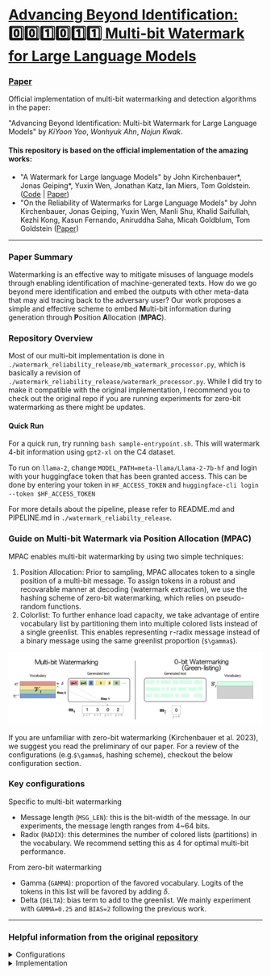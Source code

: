 # [Advancing Beyond Identification: 0️⃣0️⃣1️⃣0️⃣1️⃣1️⃣  Multi-bit Watermark for Large Language Models](https://arxiv.org/abs/2301.10226) 


### [Paper](https://openreview.net/pdf?id=KOTsHW6mBI)

Official implementation of multi-bit watermarking and detection algorithms in the paper:

"Advancing Beyond Identification: Multi-bit Watermark for Large Language Models" by _KiYoon Yoo_, _Wonhyuk Ahn_, _Nojun Kwak_.   

#### This repository is based on the official implementation of the amazing works: 
 - "A Watermark for Large language Models" by John Kirchenbauer*, Jonas Geiping*, Yuxin Wen, Jonathan Katz, 
Ian Miers, Tom Goldstein. ([Code](https://github.com/jwkirchenbauer/lm-watermarking) | [Paper](https://arxiv.org/abs/2301.10226))
 - "On the Reliability of Watermarks for Large Language Models" by John Kirchenbauer, Jonas Geiping, Yuxin Wen, Manli Shu, 
Khalid Saifullah, Kezhi Kong, Kasun Fernando, Aniruddha Saha, Micah Goldblum, Tom Goldstein ([Paper](https://arxiv.org/abs/2306.04634))



---
### Paper Summary 
Watermarking is an effective way to mitigate misuses of 
language models through enabling identification of machine-generated texts.
How do we go beyond mere identification and embed the outputs with other meta-data that may aid
tracing back to the adversary user? Our work proposes a simple and 
effective scheme to embed **M**ulti-bit information during generation through **P**osition **A**llocation (**MPAC**).     


### Repository Overview
Most of our multi-bit implementation is done in `./watermark_reliability_release/mb_watermark_processor.py`, 
which is basically a revision of `./watermark_reliability_release/watermark_processor.py`. 
While I did try to make it compatible with the original implementation,
I recommend you to check out the original repo if you are running experiments for zero-bit watermarking as there 
might be updates.

#### Quick Run
For a quick run, try running `bash sample-entrypoint.sh`. This will watermark 4-bit information using `gpt2-xl` on the C4 dataset.

To run on `llama-2`, change `MODEL_PATH=meta-llama/Llama-2-7b-hf` and login with your huggingface token that has been granted access.
This can be done by entering your token in `HF_ACCESS_TOKEN` and `huggingface-cli login --token $HF_ACCESS_TOKEN`

For more details about the pipeline, please refer to README.md and PIPELINE.md  in `./watermark_reliabilty_release`. 

### Guide on Multi-bit Watermark via Position Allocation (MPAC)
MPAC enables multi-bit watermarking by using two simple techniques:
1. Position Allocation: Prior to sampling, MPAC allocates token to a single position of a multi-bit message. To assign tokens in a robust and\
recovarable manner at decoding (watermark extraction), we use the hashing scheme of zero-bit watermarking, which
relies on pseudo-random functions.
2. Colorlist: To further enhance load capacity, we take advantage of entire vocabulary list by partitioning them into multiple
colored lists instead of a single greenlist. This enables representing `r`-radix message instead of a binary message using the same
greenlist proportion (`$\gamma$`). 

![image](figures/overview.png)

If you are unfamiliar with zero-bit watermarking (Kirchenbauer et al. 2023), we suggest you read the preliminary of our paper.
For a review of the configurations (e.g.`$\gamma$`, hashing scheme), checkout the below configuration section.

### Key configurations
Specific to multi-bit watermarking
- Message length (`MSG_LEN`): this is the bit-width of the message. In our experiments, the message length ranges from 4~64 bits.
- Radix (`RADIX`): this determines the number of colored lists (partitions) in the vocabulary. We recommend setting this
as 4 for optimal multi-bit performance.

From zero-bit watermarking
- Gamma (`GAMMA`): proportion of the favored vocabulary. Logits of the tokens in this list will be favored by adding $\delta$.
- Delta (`DELTA`): bias term to add to the greenlist. 
We mainly experiment with `GAMMA=0.25` and `BIAS=2` following the previous work. 

---
### Helpful information from the original [repository](https://github.com/jwkirchenbauer/lm-watermarking)
<details>
<summary> Configurations </summary>

**TL;DR**: As a baseline generation setting, we suggest default values of `gamma=0.25` and `delta=2.0`. Reduce delta if text quality is negatively impacted. For the context width, h, we recommend a moderate value, i.e. h=4, and as a default PRF we recommend `selfhash`, but can use `minhash` if you want. Reduce h if more robustness against edits is required. Note however that the choice of PRF only matters if h>1. The recommended PRF and context width can be easily selected by instantiating the watermark processor and detector with `seeding_scheme="selfhash"` (a shorthand for `seeding_scheme="ff-anchored_minhash_prf-4-True-15485863"`, but do use a different base key if actually deploying). For detection, always run with `--ignore--repeated-ngrams=True`.

1) **Logit bias delta**: The magnitude of delta determines the strength of the watermark. A sufficiently large value of delta recovers a "hard" watermark that encodes 1 bit of information at every token, but this is not an advisable setting, as it strongly affects model quality. A moderate delta in the range of [0.5, 2.0] is appropriate for normal use cases, but the strength of delta is relative to the entropy of the output distribution. Models that are overconfident, such as instruction-tuned models, may benefit from choosing a larger delta value. With non-infinite delta values, the watermark strength is directly proportional to the (spike) entropy of the text and exp(delta) (see Theorem 4.2 in our paper).

2) **Context width h**: Context width is the length of the context which is taken into account when seeding the watermark at each location. The longer the context, the "more random" the red/green list partitions are, and the less detectable the watermark is. For private watermarks, this implies that the watermark is harder to discover via brute-force (with an exponential increase in hardness with increasing context width h).
In the limit of a very long context width, we approach the "undetectable" setting of https://eprint.iacr.org/2023/763. However, the longer the context width, the less "nuclear" the watermark is, and robustness to paraphrasing and other attacks decreases. In the limit of h=0, the watermark is independent of local context and, as such, it is minimally random, but maximally robust against edits (see https://arxiv.org/abs/2306.17439).

3) **Ignoring repeated ngrams**: The watermark is only pseudo-random based on the local context. Whenever local context repeats, this constitutes a violation of the assumption that the PRNG numbers used to seed the green/red partition operation are drawn iid. (See Sec.4. in our paper for details). For this reason, p-values for text with repeated n-grams (n-gram here meaning context + chosen token) will be misleading. As such, detection should be run with `--ignore-repeated-ngrams` set to `True`. An additional, detailed analysis of this effect can be found in http://arxiv.org/abs/2308.00113.

4) **Choice of pseudo-random-function** (PRF): This choice is only relevant if context width h>1 and determines the robustness of the hash of the context against edits. In our experiments we find "min"-hash PRFs to be the most performant in striking a balance between maximizing robustness and minimizing impact on text quality. In comparison to a PRF that depends on the entire context, this PRF only depends on a single, randomly chosen token from the context.

5) **Self-Hashing**: It is possible to extend the context width of the watermark onto the current token. This effectively extends the context width "for-free" by one. The only downside is that this approach requires hashing all possible next tokens, and applying the logit bias only to tokens where their inclusion in the context would produce a hash that includes this token on the green list. This is slow in the way we implement it, because we use cuda's pseudorandom number generator and a simple inner-loop implementation, but in principle has a negligible cost, compared to generating new tokens if engineered for deployment. A generalized algorithm for self-hashing can be found as Alg.1 in http://arxiv.org/abs/2306.04634.

6) **Gamma**: Gamma denotes the fraction of the vocabulary that will be in each green list. We find gamma=0.25 to be slightly more optimal empirically, but this is a minor effect and reasonable values of gamma between 0.25 and 0.75 will lead to reasonable watermark. A intuitive argument can be made for why this makes it easier to achieve a fraction of green tokens sufficiently higher than gamma to reject the null hypothesis, when you choose a lower gamma value.

7) **Base Key**: Our watermark is salted with a small base key of 15485863 (the millionth prime). If you deploy this watermark, we do not advise re-using this key.
</details>

<details>
<summary> Implementation </summary>
Implementation is based on the "logit processor" abstraction provided by the [huggingface/transformers 🤗](https://github.com/huggingface/transformers) library.

The `WatermarkLogitsProcessor` is designed to be readily compatible with any model that supports the `generate` API.
Any model that can be constructed using the `AutoModelForCausalLM` or `AutoModelForSeq2SeqLM` factories _should_ be compatible.

The core implementation is defined by the `WatermarkBase`, `WatermarkLogitsProcessor`, and `WatermarkDetector` classes in the file `watermark_processor.py`.
The `demo_watermark.py` script implements a gradio demo interface as well as minimum working example in the `main` function.

Details about the parameters and the detection outputs are provided in the gradio app markdown blocks as well as the argparse definition.

The `homoglyphs.py` and `normalizers.py` modules implement algorithms used by the `WatermarkDetector`. `homoglyphs.py` (and its raw data in `homoglyph_data`) is an updated version of the homoglyph code from the deprecated package described here: https://github.com/life4/homoglyphs.
The `experiments` directory contains pipeline code that we used to run the original experiments in the paper. However this is stale/deprecated
in favor of the implementation in `watermark_processor.py`.



### Abstract Usage of the `WatermarkLogitsProcessor` and `WatermarkDetector`
Implementation is based on the "logit processor" abstraction provided by the [huggingface/transformers 🤗](https://github.com/huggingface/transformers) library.

The `WatermarkLogitsProcessor` is designed to be readily compatible with any model that supports the `generate` API.
Any model that can be constructed using the `AutoModelForCausalLM` or `AutoModelForSeq2SeqLM` factories _should_ be compatible.

Generate watermarked text:
```python
watermark_processor = WatermarkLogitsProcessor(
        vocab=list(tokenizer.get_vocab().values()),
        gamma=args.gamma,
        delta=args.delta,
        seeding_scheme=args.seeding_scheme,
        store_spike_ents=args.store_spike_ents,
        select_green_tokens=True,
        message_length=args.message_length, # specific to multi-bit watermark
        base=args.base, # specific to multi-bit watermark
        device="cuda" if (args.use_gpu and torch.cuda.is_available()) else "cpu",
        **wm_kwargs
    )

tokenized_input = tokenizer(input_text).to(model.device)
# note that if the model is on cuda, then the input is on cuda
# and thus the watermarking rng is cuda-based.
# This is a different generator than the cpu-based rng in pytorch!

output_tokens = model.generate(**tokenized_input,
                               logits_processor=LogitsProcessorList([watermark_processor]))

# if decoder only model, then we need to isolate the
# newly generated tokens as only those are watermarked, the input/prompt is not
output_tokens = output_tokens[:,tokenized_input["input_ids"].shape[-1]:]

output_text = tokenizer.batch_decode(output_without_watermark, skip_special_tokens=True)[0]
```

Detect watermarked text:
```python
watermark_detector = WatermarkDetector(vocab=list(tokenizer.get_vocab().values()),
                                        gamma=0.25, # should match original setting
                                        seeding_scheme="simple_1", # should match original setting
                                        device=model.device, # must match the original rng device type
                                        tokenizer=tokenizer,
                                        z_threshold=4.0,
                                        normalizers=[],
                                        ignore_repeated_bigrams=True,
                                        message_length=args.message_length, # specific to multi-bit watermark
                                        base=args.base, # specific to multi-bit watermark
                                       )

score_dict = watermark_detector.detect(output_text) # or any other text of interest to analyze
```
</details>


